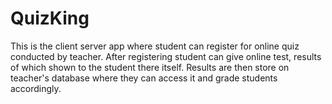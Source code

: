 # QuizKing
This is the client server app where student can register for online quiz conducted by teacher.
After registering student can give online test, results of which shown to the student there itself.
Results are then store on teacher's database where they can access it and grade students accordingly.
